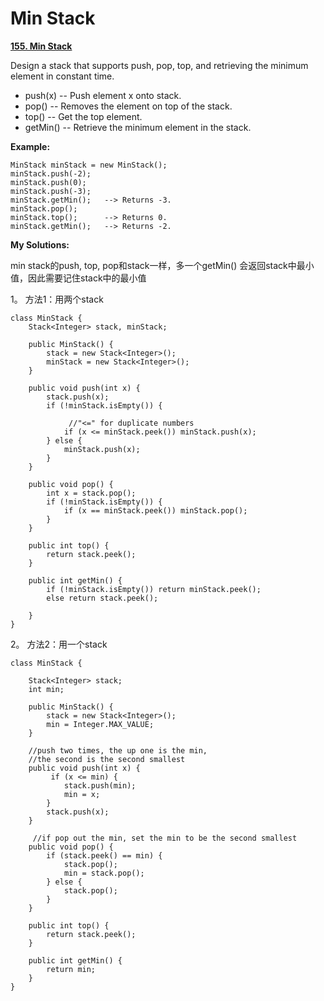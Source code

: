 # Min Stack

[**155. Min Stack**](https://leetcode.com/problems/min-stack/description/)

Design a stack that supports push, pop, top, and retrieving the minimum element in constant time.

* push\(x\) -- Push element x onto stack.
* pop\(\) -- Removes the element on top of the stack.
* top\(\) -- Get the top element.
* getMin\(\) -- Retrieve the minimum element in the stack.

**Example:**

```text
MinStack minStack = new MinStack();
minStack.push(-2);
minStack.push(0);
minStack.push(-3);
minStack.getMin();   --> Returns -3.
minStack.pop();
minStack.top();      --> Returns 0.
minStack.getMin();   --> Returns -2.
```

**My Solutions:**

min stack的push, top, pop和stack一样，多一个getMin\(\) 会返回stack中最小值，因此需要记住stack中的最小值

1。 方法1：用两个stack

```text
class MinStack {
    Stack<Integer> stack, minStack;
    
    public MinStack() {
        stack = new Stack<Integer>();
        minStack = new Stack<Integer>();
    }
    
    public void push(int x) {
        stack.push(x);
        if (!minStack.isEmpty()) {
            
             //"<=" for duplicate numbers
            if (x <= minStack.peek()) minStack.push(x); 
        } else {
            minStack.push(x);
        }
    }
    
    public void pop() {
        int x = stack.pop();
        if (!minStack.isEmpty()) {
            if (x == minStack.peek()) minStack.pop();
        }
    }
    
    public int top() {
        return stack.peek();
    }
    
    public int getMin() {
        if (!minStack.isEmpty()) return minStack.peek();
        else return stack.peek();
        
    }
}
```

2。 方法2：用一个stack

```text
class MinStack {

    Stack<Integer> stack;
    int min;
    
    public MinStack() {
        stack = new Stack<Integer>();
        min = Integer.MAX_VALUE;
    }
    
    //push two times, the up one is the min, 
    //the second is the second smallest
    public void push(int x) { 
         if (x <= min) {
            stack.push(min);
            min = x;
        }
        stack.push(x);
    }
    
     //if pop out the min, set the min to be the second smallest
    public void pop() {
        if (stack.peek() == min) { 
            stack.pop();
            min = stack.pop();
        } else {
            stack.pop();
        }
    }
    
    public int top() {
        return stack.peek();
    }
    
    public int getMin() {
        return min;
    }
}
```

